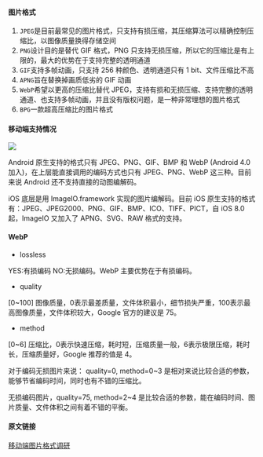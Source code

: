 #### 图片格式

1. ``` JPEG ```是目前最常见的图片格式，只支持有损压缩，其压缩算法可以精确控制压缩比，以图像质量换得存储空间
2. ``` PNG ```设计目的是替代 GIF 格式，PNG 只支持无损压缩，所以它的压缩比是有上限的，最大的优势在于支持完整的透明通道
3. ``` GIF ```支持多帧动画，只支持 256 种颜色、透明通道只有 1 bit、文件压缩比不高
4. ``` APNG ```旨在替换掉画质低劣的 GIF 动画
5. ``` WebP ```希望以更高的压缩比替代 JPEG，支持有损和无损压缩、支持完整的透明通道、也支持多帧动画，并且没有版权问题，是一种非常理想的图片格式
6. ``` BPG ```一款超高压缩比的图片格式

#### 移动端支持情况

<img src="http://blog.ibireme.com/wp-content/uploads/2015/11/mobile_image_arch.png" />

Android 原生支持的格式只有 JPEG、PNG、GIF、BMP 和 WebP (Android 4.0 加入)，在上层能直接调用的编码方式也只有 JPEG、PNG、WebP 这三种。目前来说 Android 还不支持直接的动图编解码。

iOS 底层是用 ImageIO.framework 实现的图片编解码。目前 iOS 原生支持的格式有：JPEG、JPEG2000、PNG、GIF、BMP、ICO、TIFF、PICT，自 iOS 8.0 起，ImageIO 又加入了 APNG、SVG、RAW 格式的支持。

#### WebP

* lossless

YES:有损编码 NO:无损编码。WebP 主要优势在于有损编码。

* quality

[0~100] 图像质量，0表示最差质量，文件体积最小，细节损失严重，100表示最高图像质量，文件体积较大，Google 官方的建议是 75。

* method

[0~6] 压缩比，0表示快速压缩，耗时短，压缩质量一般，6表示极限压缩，耗时长，压缩质量好，Google 推荐的值是 4。

对于编码无损图片来说：
quality=0, method=0~3 是相对来说比较合适的参数，能够节省编码时间，同时也有不错的压缩比。

无损编码图片，quality=75, method=2~4 是比较合适的参数，能在编码时间、图片质量、文件体积之间有着不错的平衡。

#### 原文链接

<a href="" target="http://blog.ibireme.com/2015/11/02/mobile_image_benchmark/">移动端图片格式调研</a>